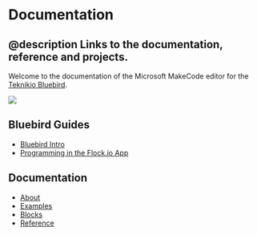 # Documentation

## @description Links to the documentation, reference and projects.

Welcome to the documentation of the Microsoft MakeCode editor
for the [Teknikio Bluebird](https://www.teknikio.com/pages/bluebird).

![](https://cdn.shopify.com/s/files/1/1837/7355/files/bluebird_Dissected_graphic_1512x.png?v=1563462627)

## Bluebird Guides

* [Bluebird Intro](https://docs.google.com/presentation/d/1onPm2SEpyNofufs15y_XPkiPJdRcCkVkI7Epel0LU2M)
* [Programming in the Flock.io App](https://docs.google.com/presentation/d/1onPm2SEpyNofufs15y_XPkiPJdRcCkVkI7Epel0LU2M/#slide=id.g4c744ab613_0_262)

## Documentation

* [About](/about)
* [Examples](/examples)
* [Blocks](/blocks)
* [Reference](/reference)